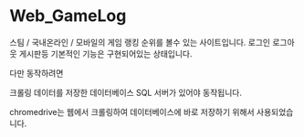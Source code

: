 # Web_GameLog


스팀 / 국내온라인 / 모바일의 게임 랭킹 순위를 볼수 있는 사이트입니다.
로그인 로그아웃 게시판등 기본적인 기능은 구현되어있는 상태입니다.

다만 동작하려면

크롤링 데이터를 저장한 데이터베이스 SQL 서버가 있어야 동작됩니다.


chromedrive는 웹에서 크롤링하여 데이터베이스에 바로 저장하기 위해서 사용되었습니다.

